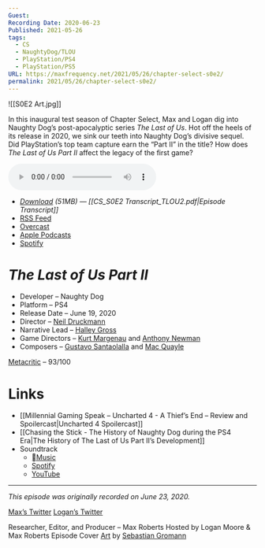 ```yaml
---
Guest: 
Recording Date: 2020-06-23
Published: 2021-05-26
tags:
  - CS
  - NaughtyDog/TLOU
  - PlayStation/PS4
  - PlayStation/PS5
URL: https://maxfrequency.net/2021/05/26/chapter-select-s0e2/
permalink: 2021/05/26/chapter-select-s0e2/
---
```

![[S0E2 Art.jpg]]

In this inaugural test season of Chapter Select, Max and Logan dig into Naughty Dog’s post-apocalyptic series *The Last of Us*. Hot off the heels of its release in 2020, we sink our teeth into Naughty Dog’s divisive sequel. Did PlayStation’s top team capture earn the “Part II” in the title? How does *The Last of Us Part II* affect the legacy of the first game?

<audio controls>
  <source src="https://traffic.libsyn.com/chapterselectpod/CS_S0E2_Final_v3.mp3">
</audio>

- *[Download](https://traffic.libsyn.com/chapterselectpod/CS_S0E2_Final_v3.mp3) (51MB)  — [[CS_S0E2 Transcript_TLOU2.pdf|Episode Transcript]]*
- [RSS Feed](https://chapterselectpod.libsyn.com/rss)
- [Overcast](https://overcast.fm/itunes1568777352/chapter-select)
- [Apple Podcasts](https://podcasts.apple.com/us/podcast/chapter-select/id1568777352)
- [Spotify](https://open.spotify.com/show/4f1TLZXbwtSX7uHROe9KlS)

# *The Last of Us Part II*

- Developer – Naughty Dog
- Platform – PS4
- Release Date – June 19, 2020
- Director – [Neil Druckmann](https://twitter.com/neil_druckmann?lang=en)
- Narrative Lead – [Halley Gross](https://twitter.com/grosstastic?lang=en)
- Game Directors – [Kurt Margenau](https://twitter.com/kurtmargenau) and [Anthony Newman](https://twitter.com/baddata_?lang=en)
- Composers – [Gustavo Santaolalla](https://twitter.com/santaolallaok?lang=en) and [Mac Quayle](https://twitter.com/macquayle)

[Metacritic](https://www.metacritic.com/game/playstation-4/the-last-of-us-part-ii) – 93/100
# Links

- [[Millennial Gaming Speak – Uncharted 4 - A Thief’s End – Review and Spoilercast|Uncharted 4 Spoilercast]]
- [[Chasing the Stick - The History of Naughty Dog during the PS4 Era|The History of The Last of Us Part II’s Development]]
- Soundtrack
	- [Music](https://music.apple.com/us/album/the-last-of-us-part-ii-original-soundtrack/1517883607)
	- [Spotify](https://open.spotify.com/album/0tNUmClLcWptIcnoCXpPUC)
	- [YouTube](https://www.youtube.com/playlist?list=OLAK5uy_nhz-Usf2TimQpx1_4olzmp4V5xRWFl-2Q)

---
*This episode was originally recorded on June 23, 2020.*

[Max’s Twitter](https://www.twitter.com/maxroberts143)
[Logan’s Twitter](https://www.twitter.com/mooreman12)

Researcher, Editor, and Producer – Max Roberts
Hosted by Logan Moore & Max Roberts
Episode Cover [Art](https://www.artstation.com/artwork/bKaA6g) by [Sebastian Gromann](https://www.artstation.com/sebastiangromann)